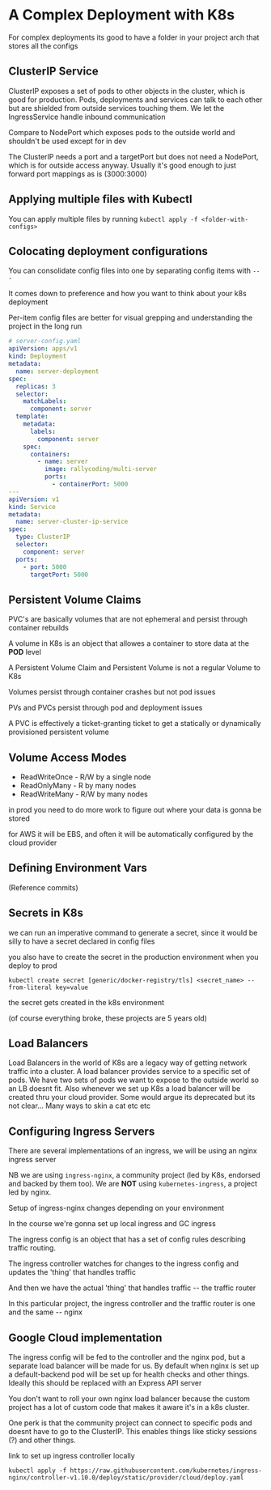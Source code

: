 # A Complex Deployment with K8s

For complex deployments its good to have a folder in your project arch that
stores all the configs

## ClusterIP Service

ClusterIP exposes a set of pods to other objects in the cluster, which is good
for production. Pods, deployments and services can talk to each other but are
shielded from outside services touching them. We let the IngressService handle
inbound communication

Compare to NodePort which exposes pods to the outside world and shouldn't be
used except for in dev

The ClusterIP needs a port and a targetPort but does not need a NodePort, which
is for outside access anyway. Usually it's good enough to just forward port
mappings as is (3000:3000)

## Applying multiple files with Kubectl

You can apply multiple files by running `kubectl apply -f <folder-with-configs>`

## Colocating deployment configurations

You can consolidate config files into one by separating config items with `---`

It comes down to preference and how you want to think about your k8s deployment

Per-item config files are better for visual grepping and understanding the
project in the long run

```yaml
# server-config.yaml
apiVersion: apps/v1
kind: Deployment
metadata:
  name: server-deployment
spec:
  replicas: 3
  selector:
    matchLabels:
      component: server
  template:
    metadata:
      labels:
        component: server
    spec:
      containers:
        - name: server
          image: rallycoding/multi-server
          ports:
            - containerPort: 5000
---
apiVersion: v1
kind: Service
metadata:
  name: server-cluster-ip-service
spec:
  type: ClusterIP
  selector:
    component: server
  ports:
    - port: 5000
      targetPort: 5000
```

## Persistent Volume Claims

PVC's are basically volumes that are not ephemeral and persist through container
rebuilds

A volume in K8s is an object that allowes a container to store data at the
**POD** level

A Persistent Volume Claim and Persistent Volume is not a regular Volume to K8s

Volumes persist through container crashes but not pod issues

PVs and PVCs persist through pod and deployment issues

A PVC is effectively a ticket-granting ticket to get a statically or dynamically
provisioned persistent volume

## Volume Access Modes

- ReadWriteOnce - R/W by a single node
- ReadOnlyMany - R by many nodes
- ReadWriteMany - R/W by many nodes

in prod you need to do more work to figure out where your data is gonna be
stored

for AWS it will be EBS, and often it will be automatically configured by the
cloud provider

## Defining Environment Vars

(Reference commits)

## Secrets in K8s

we can run an imperative command to generate a secret, since it would be silly
to have a secret declared in config files

you also have to create the secret in the production environment when you deploy
to prod

`kubectl create secret [generic/docker-registry/tls] <secret_name> --from-literal key=value`

the secret gets created in the k8s environment

(of course everything broke, these projects are 5 years old)

## Load Balancers

Load Balancers in the world of K8s are a legacy way of getting network traffic
into a cluster. A load balancer provides service to a specific set of pods. We
have two sets of pods we want to expose to the outside world so an LB doesnt
fit. Also whenever we set up K8s a load balancer will be created thru your cloud
provider. Some would argue its deprecated but its not clear... Many ways to skin
a cat etc etc

## Configuring Ingress Servers

There are several implementations of an ingress, we will be using an nginx
ingress server

NB we are using `ingress-nginx`, a community project (led by K8s, endorsed and
backed by them too). We are **NOT** using `kubernetes-ingress`, a project led by
nginx.

Setup of ingress-nginx changes depending on your environment

In the course we're gonna set up local ingress and GC ingress

The ingress config is an object that has a set of config rules describing
traffic routing.

The ingress controller watches for changes to the ingress config and updates the
'thing' that handles traffic

And then we have the actual 'thing' that handles traffic -- the traffic router

In this particular project, the ingress controller and the traffic router is one
and the same -- nginx

## Google Cloud implementation

The ingress config will be fed to the controller and the nginx pod, but a
separate load balancer will be made for us. By default when nginx is set up a
default-backend pod will be set up for health checks and other things. Ideally
this should be replaced with an Express API server

You don't want to roll your own nginx load balancer because the custom project
has a lot of custom code that makes it aware it's in a k8s cluster.

One perk is that the community project can connect to specific pods and doesnt
have to go to the ClusterIP. This enables things like sticky sessions (?) and
other things.

link to set up ingress controller locally

```
kubectl apply -f https://raw.githubusercontent.com/kubernetes/ingress-nginx/controller-v1.10.0/deploy/static/provider/cloud/deploy.yaml
```
